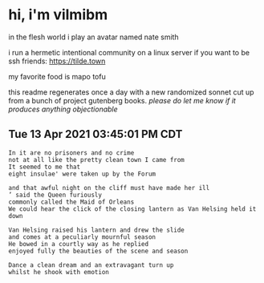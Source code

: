 # hi, i'm vilmibm

in the flesh world i play an avatar named nate smith

i run a hermetic intentional community on a linux server if you want to be ssh friends: https://tilde.town

my favorite food is mapo tofu

this readme regenerates once a day with a new randomized sonnet cut up from a bunch of project gutenberg books.
_please do let me know if it produces anything objectionable_

## Tue 13 Apr 2021 03:45:01 PM CDT

    In it are no prisoners and no crime
    not at all like the pretty clean town I came from
    It seemed to me that
    eight insulae' were taken up by the Forum
    
    and that awful night on the cliff must have made her ill
    ’ said the Queen furiously
    commonly called the Maid of Orleans
    We could hear the click of the closing lantern as Van Helsing held it down
    
    Van Helsing raised his lantern and drew the slide
    and comes at a peculiarly mournful season
    He bowed in a courtly way as he replied
    enjoyed fully the beauties of the scene and season
    
    Dance a clean dream and an extravagant turn up
    whilst he shook with emotion
